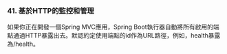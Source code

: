 ### 41. 基於HTTP的監控和管理

如果你正在開發一個Spring MVC應用，Spring Boot執行器自動將所有啟用的端點通過HTTP暴露出去。默認約定使用端點的id作為URL路徑，例如，health暴露為/health。
